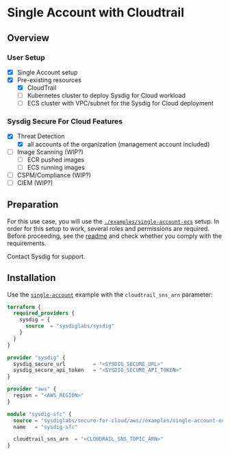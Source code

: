 # Single Account with Cloudtrail

## Overview

### User Setup

- [X] Single Account setup
- [X] Pre-existing resources
  - [X] CloudTrail
  - [ ] Kubernetes cluster to deploy Sysdig for Cloud workload
  - [ ] ECS cluster with VPC/subnet for the Sysdig for Cloud deployment

### Sysdig Secure For Cloud Features

- [X] Threat Detection
  - [X] all accounts of the organization (management account included)
- [ ] Image Scanning (WIP?)
  - [ ] ECR pushed images
  - [ ] ECS running images
- [ ] CSPM/Compliance (WIP?)
- [ ] CIEM (WIP?)

## Preparation

For this use case, you will use the [`./examples/single-account-ecs`](./examples/single-account-ecs/README.md) setup. In order for this setup to work, several roles and permissions are required. Before proceeding, see the [readme](./examples/single-account-ecs/README.md)  and check whether you comply with the requirements.

Contact Sysdig for support.

## Installation

Use the [`single-account`](./examples/single-account-ecs/README.md) example with the `cloudtrail_sns_arn` parameter:

<!--
manual testing pre-requirements

0.1 Cloudtrail must exist. To be deployed on a separated terraform state

```
provider "aws" {
region = var.region
}

module "utils_cloudtrail" {
  source = "sysdiglabs/secure-for-cloud/aws//modules/infrastructure/cloudtrail"
  name   = "cloudtrail-test"
}
```

If cloudtrail is in another account
 {
      "Sid": "AllowCrossAccountSNSSubscription,
      "Effect": "Allow",
      "Principal": {
        "AWS": "arn:aws:iam::account-member:user/<SPECIFIC_USER>"
        # or
        #"AWS": "arn:aws:iam::account-member:root"
      },
      "Action": "sns:Subscribe",
      "Resource": "<CLOUDTRAIL_SNS_ARN>"
    }

-->

```terraform
terraform {
  required_providers {
    sysdig = {
      source  = "sysdiglabs/sysdig"
    }
  }
}

provider "sysdig" {
  sysdig_secure_url         = "<SYSDIG_SECURE_URL>"
  sysdig_secure_api_token   = "<SYSDIG_SECURE_API_TOKEN>"
}

provider "aws" {
  region = "<AWS_REGION>"
}

module "sysdig-sfc" {
  source = "sysdiglabs/secure-for-cloud/aws//examples/single-account-ecs"
  name   = "sysdig-sfc"

  cloudtrail_sns_arn  = "<CLOUDRAIL_SNS_TOPIC_ARN>"
}
```

